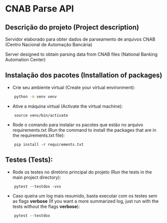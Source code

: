 # CNAB Parse API

## Descrição do projeto (Project description)

Servidor elaborado para obter dados de parseamento de arquivos CNAB (Centro Nacional de Automação Bancária)

Server designed to obtain parsing data from CNAB files (National Banking Automation Center)

## Instalação dos pacotes (Installation of packages)

- Crie seu ambiente virtual (Create your virtual environment):

```bash
    python -m venv venv
```

- Ative a máquina virtual (Activate the virtual machine):

```shell
    source venv/bin/activate
```

- Rode o comando para instalar os pacotes que estão no arquivo requirements.txt (Run the command to install the packages that are in the requirements.txt file):

```shell
    pip install -r requirements.txt
```

## Testes (Tests):

- Rode os testes no diretório principal do projeto (Run the tests in the main project directory):

```shell
    pytest --testdox -vvs
```

- Caso queira um log mais resumido, basta executar com os testes sem as flags **verbose** (If you want a more summarized log, just run with the tests without the flags **verbose**):

```shell
    pytest --testdox
```
